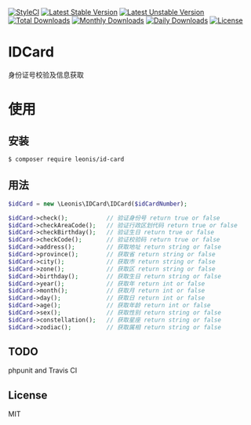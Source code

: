 [![StyleCI](https://styleci.io/repos/98876454/shield?branch=master)](https://styleci.io/repos/98876454)
[![Latest Stable Version](https://poser.pugx.org/leonis/id-card/v/stable)](https://packagist.org/packages/leonis/id-card)
[![Latest Unstable Version](https://poser.pugx.org/leonis/id-card/v/unstable)](https://packagist.org/packages/leonis/id-card)
[![Total Downloads](https://poser.pugx.org/leonis/id-card/downloads)](https://packagist.org/packages/leonis/id-card)
[![Monthly Downloads](https://poser.pugx.org/leonis/id-card/d/monthly)](https://packagist.org/packages/leonis/id-card)
[![Daily Downloads](https://poser.pugx.org/leonis/id-card/d/daily)](https://packagist.org/packages/leonis/id-card)
[![License](https://poser.pugx.org/leonis/id-card/license)](https://packagist.org/packages/leonis/id-card)

# IDCard
身份证号校验及信息获取

# 使用
## 安装
```
$ composer require leonis/id-card
```

## 用法
```php
$idCard = new \Leonis\IDCard\IDCard($idCardNumber);

$idCard->check();           // 验证身份号 return true or false
$idCard->checkAreaCode();   // 验证行政区划代码 return true or false
$idCard->checkBirthday();   // 验证生日 return true or false
$idCard->checkCode();       // 验证校验码 return true or false
$idCard->address();         // 获取地址 return string or false
$idCard->province();        // 获取省 return string or false
$idCard->city();            // 获取市 return string or false
$idCard->zone();            // 获取区 return string or false
$idCard->birthday();        // 获取生日 return string or false
$idCard->year();            // 获取年 return int or false
$idCard->month();           // 获取月 return int or false
$idCard->day();             // 获取日 return int or false
$idCard->age();             // 获取年龄 return int or false
$idCard->sex();             // 获取性别 return string or false
$idCard->constellation();   // 获取星座 return string or false
$idCard->zodiac();          // 获取属相 return string or false
```
 
## TODO
phpunit and Travis CI
 
## License
MIT
